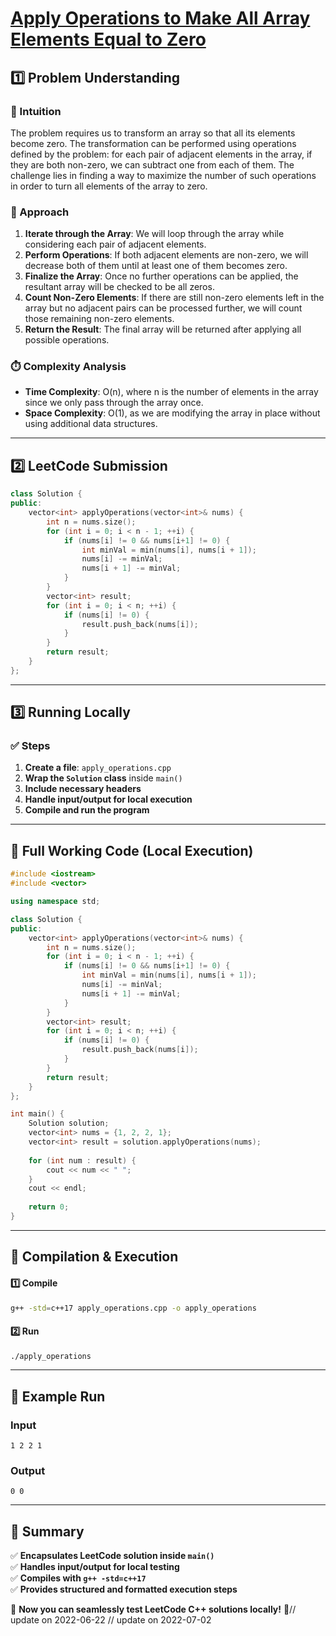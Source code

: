 # **[Apply Operations to Make All Array Elements Equal to Zero](https://leetcode.com/problems/apply-operations-to-make-all-array-elements-equal-to-zero/description/)**  

## **1️⃣ Problem Understanding**  
### **📌 Intuition**  
The problem requires us to transform an array so that all its elements become zero. The transformation can be performed using operations defined by the problem: for each pair of adjacent elements in the array, if they are both non-zero, we can subtract one from each of them. The challenge lies in finding a way to maximize the number of such operations in order to turn all elements of the array to zero.

### **🚀 Approach**  
1. **Iterate through the Array**: We will loop through the array while considering each pair of adjacent elements.
2. **Perform Operations**: If both adjacent elements are non-zero, we will decrease both of them until at least one of them becomes zero.
3. **Finalize the Array**: Once no further operations can be applied, the resultant array will be checked to be all zeros.
4. **Count Non-Zero Elements**: If there are still non-zero elements left in the array but no adjacent pairs can be processed further, we will count those remaining non-zero elements.
5. **Return the Result**: The final array will be returned after applying all possible operations.

### **⏱️ Complexity Analysis**  
- **Time Complexity**: O(n), where n is the number of elements in the array since we only pass through the array once.
- **Space Complexity**: O(1), as we are modifying the array in place without using additional data structures.

---  

## **2️⃣ LeetCode Submission**  
```cpp
class Solution {
public:
    vector<int> applyOperations(vector<int>& nums) {
        int n = nums.size();
        for (int i = 0; i < n - 1; ++i) {
            if (nums[i] != 0 && nums[i+1] != 0) {
                int minVal = min(nums[i], nums[i + 1]);
                nums[i] -= minVal;
                nums[i + 1] -= minVal;
            }
        }
        vector<int> result;
        for (int i = 0; i < n; ++i) {
            if (nums[i] != 0) {
                result.push_back(nums[i]);
            }
        }
        return result;
    }
};
```  

---  

## **3️⃣ Running Locally**  
### **✅ Steps**  
1. **Create a file**: `apply_operations.cpp`  
2. **Wrap the `Solution` class** inside `main()`  
3. **Include necessary headers**  
4. **Handle input/output for local execution**  
5. **Compile and run the program**  

---  

## **📝 Full Working Code (Local Execution)**  
```cpp
#include <iostream>
#include <vector>

using namespace std;

class Solution {
public:
    vector<int> applyOperations(vector<int>& nums) {
        int n = nums.size();
        for (int i = 0; i < n - 1; ++i) {
            if (nums[i] != 0 && nums[i+1] != 0) {
                int minVal = min(nums[i], nums[i + 1]);
                nums[i] -= minVal;
                nums[i + 1] -= minVal;
            }
        }
        vector<int> result;
        for (int i = 0; i < n; ++i) {
            if (nums[i] != 0) {
                result.push_back(nums[i]);
            }
        }
        return result;
    }
};

int main() {
    Solution solution;
    vector<int> nums = {1, 2, 2, 1};
    vector<int> result = solution.applyOperations(nums);
    
    for (int num : result) {
        cout << num << " ";
    }
    cout << endl;
    
    return 0;
}
```  

---  

## **🔧 Compilation & Execution**  
#### **1️⃣ Compile**  
```bash
g++ -std=c++17 apply_operations.cpp -o apply_operations
```  

#### **2️⃣ Run**  
```bash
./apply_operations
```  

---  

## **🎯 Example Run**  
### **Input**  
```
1 2 2 1
```  
### **Output**  
```
0 0
```  

---  

## **📌 Summary**  
✅ **Encapsulates LeetCode solution inside `main()`**  
✅ **Handles input/output for local testing**  
✅ **Compiles with `g++ -std=c++17`**  
✅ **Provides structured and formatted execution steps**  

🚀 **Now you can seamlessly test LeetCode C++ solutions locally!** 🚀// update on 2022-06-22
// update on 2022-07-02
